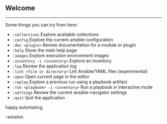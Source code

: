 ## Welcome
----------------------------------------------------------------------------------------------------------

Some things you can try from here:
- `:collections`                                          Explore available collections
- `:config`                                               Explore the current ansible configuration
- `:doc <plugin>`                                         Review documentation for a module or plugin
- `:help`                                                 Show the main help page
- `:images`                                               Explore execution environment images
- `:inventory -i <inventory>`                             Explore an inventory
- `:log`                                                  Review the application log
- `:lint <file or directory>`                             Lint Ansible/YAML files (experimental)
- `:open`                                                 Open current page in the editor
- `:replay`                                               Explore a previous run using a playbook artifact
- `:run <playbook> -i <inventory>`                        Run a playbook in interactive mode
- `:settings`                                             Review the current ansible-navigator settings
- `:quit`                                                 Quit the application

happy automating,

-winston
